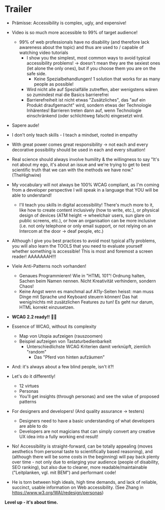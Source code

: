# Trailer

- Prämisse: Accessibility is complex, ugly, and expensive!
- Video is so much more accessible to 99% of target audience!
  - 99% of web professionals have no disability (and therefore lack awareness about the topic) and thus are used to / capable of watching video tutorials
    - I show you the simplest, most common ways to avoid typical accessibility problems! → doesn't mean they are the sexiest ones (let alone the only ones), but if you choose them you are on the safe side.
      - Keine Spezialbehandlungen! 1 solution that works for as many people as possible!
    - Wird nicht alle auf Spezialfälle zutreffen, aber wenigstens wären so zumindest mal die Basics barrierefrei
    - Barrierefreiheit ist nicht etwas "Zusätzliches", das "auf ein Produkt draufgemacht" wird, sondern etwas der Technologie Inhärentes! Barrieren treten dann auf, wenn Technologie einschränkend (oder schlichtweg falsch) eingesetzt wird.
- Sapere aude!
- I don't only teach skills - I teach a mindset, rooted in empathy
- With great power comes great responsibility → not each and every decorative possibility should be used in each and every situation!
- Real science should always involve humility & the willingness to say "It's not about my ego, it's about an issue and we're trying to get to best scientific truth that we can with the methods we have now." (TheHighwire)
- My vocabulary will not always be 100% WCAG compliant, as I'm coming from a developer perspective I will speak in a language that YOU will be able to understand!
  - I'll teach you skills in digital accessibility! There's much more to it, like how to create content inclusively (how to write, etc.), or physical design of devices (ATM height → wheelchair users, sun glare on public screens, etc.), or how an organisation can be more inclusive (i.e. not only telephone or only email support, or not relying on an Intercom at the door → deaf people, etc.)
- Although I give you best practices to avoid most typical a11y problems, you will also learn the TOOLS that you need to evaluate yourself whether something is accessible! This is most and foremost a screen reader! AAAAAAAH!!!
- Viele Anti-Patterns noch vorhanden!
  - Genaues Programmieren! Wie in "HTML 101"! Ordnung halten, Sachen beim Namen nennen. Nicht Kreativität verhindern, sondern Chaos!
  - Keine Angst wenn es manchmal auf A11y-Seiten heisst: man muss Dinge mit Sprache und Keyboard steuern können! Das hat wenig/nichts mit zusätzlichen Features zu tun! Es geht nur darum, HTML korrekt einzusetzen.
- **WCAG 2.2 ready!!** 🎉🚀
- Essence of WCAG, without its complexity
  - Map von Utopia aufzeigen (rauszoomen)
  - Beispiel aufzeigen von Tastaturbedienbarkeit
    - Unterschiedlichste WCAG Kriterien damit verknüpft, ziemlich "random"
      - Das "Pferd von hinten aufzäumen"
- And: it's always about a few blind people, isn't it?!
- Let's do it differently!
  - 12 virtues
  - Personas
  - You'll get insights (through personas) and see the value of proposed patterns
- For designers and developers! (And quality assurance → testers)
  - Designers need to have a basic understanding of what developers are able to do
  - Developers are not magicians that can simply convert any creative UX idea into a fully working end result!
- No! Accessibility is straight-forward, can be totally appealing (moves aesthetics from personal taste to scientifically based reasoning), and (although there will be some costs in the beginning) will pay back plenty over time - not only due to enlarging your audience (people of disability, SEO ranking), but also due to cleaner, more readable/maintainable ("Leitplanken, vgl. mit BEM") and performant code!





- He is torn between high ideals, high time demands, and lack of reliable, succinct, usable information on Web accessibility. (See Zhang in https://www.w3.org/WAI/redesign/personas)



**Level up - it's about time.**
